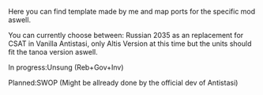 Here you can find template made by me and map ports for the specific mod aswell.

You can currently choose between: Russian 2035 as an replacement for CSAT in Vanilla Antistasi, only Altis Version at this time but the units should fit the tanoa version aswell.

In progress:Unsung (Reb+Gov+Inv)

Planned:SWOP (Might be allready done by the official dev of Antistasi)
